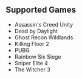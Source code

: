 ## Supported Games

* Assassin's Creed Unity
* Dead by Daylight
* Ghost Recon Wildlands
* Killing Floor 2
* PUBG
* Rainbow Six Siege
* Sniper Elite 4
* The Witcher 3
